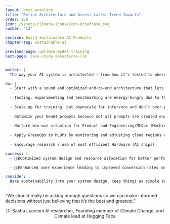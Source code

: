 ```yaml
---
layout: best-practice
title: "Refine Architecture and Assess Latest Trend Impacts"
order: 150
icon: /assets/climate-icons/Icon-Briefcase.svg
number: "12"

section: Build Sustainable AI Products
chapter-tag: sustainable-ai

previous-page: optimze-model-training
next-page: case-study-salesforce-llm


matter: |
  The way your AI system is architected — from how it’s tested to where it’s deployed — has a major and a long term impact on energy use and emissions. While these architecture-level decisions are often made by engineers and MLOps teams, we PMs can influence them by setting clear expectations and asking the right questions. This chapter equips you with the knowledge to do just that. A sustainability-first architecture not only cuts costs, it also helps avoid bloated systems, limits vendor lock-in, and keeps your AI products fast, lean, and scalable in the long run.

do: |
  - Start with a sound and optimized end-to-end architecture that lets you avoid technological and financial dependencies while providing consistent performance. This is true for traditional Computer vision and NLP pipelines or Agentic Workflows.
  
  - Testing, experimenting and benchmarking are energy-hungry due to their repetitive nature and should be done locally, especially in early stages. Great advances in compute power lets you run models on laptops or lightweight environments. Make sure they provide a realistic picture of what they will cost you once in production.
  
  - Scale up for training, but downscale for inference and don’t over-provision your production environments.  Production should be designed for scale but limited to very specific usage to limit performance issues (i.e Hallucination, Model drifting, etc.)
  
  - Optimize your GenAI prompts because not all prompts are created equal. Complex prompts (with detailed steps, examples, and restrictions) are not always better. Breaking them into simpler, sequential  steps or using [prompt compression](glossary#prompt-compression) can often yield better, more consistent results and efficiency. Test and iterate to find what works best.
  
  - Nurture win-win situation for Product and Engineering/MLOps (Machine Learning Operations) with model optimization. Techniques like quantization, pruning, reduce model size, making deployments and maintenance more efficient, greener and cheaper—and they can run on lower-power devices, too.
  
  - Apply GreenOps to MLOPs by monitoring and adjusting cloud regions with lower carbon intensity for both re-training and inference.
  
  - Encourage research / use of most efficient Hardware (AI chips)

success: |
  - 🧑💰Optimized system design and resource allocation for better performance and lower costs

  - 🧑💰Enhanced user experience leading to improved conversion rates and overall satisfaction

consider: |
  Bake sustainability into your system design. Keep things as simple as possible, reduce redundant tests, and be transparent about your system’s performance and energy use. That transparency can also open the door to partnerships that share your sustainability goals — like cloud vendors, MLOps platforms, and hardware providers.
---
```


<div class="bigquote">
  <span class="highlight">"We should really be asking enough questions so we can make informed decisions without just believing that it’s the best and greatest."</span>
</div>

<p style="text-align:center;">Dr Sasha Luccioni AI researcher, Founding member of Climate Change, and Climate lead at Hugging Face</p>